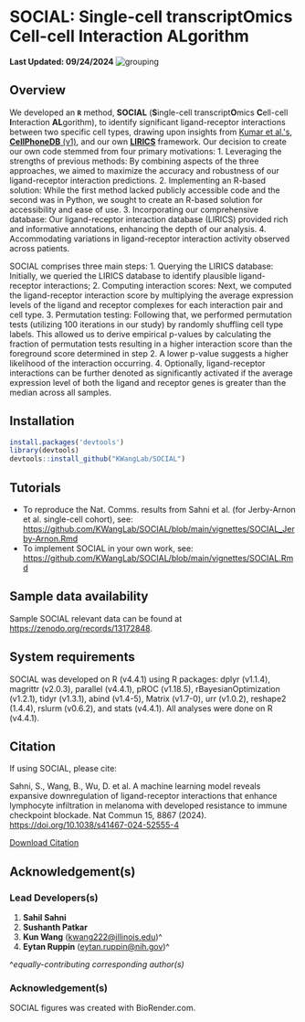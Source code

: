 # SOCIAL: Single-cell transcriptOmics Cell-cell Interaction ALgorithm
**Last Updated: 09/24/2024**
<img src="https://github.com/kwangcb/IRIS/blob/main/4-Figure/figures/biorender/png/SOCIAL%20%5Bnc%20acc%5D.png" alt="grouping">

## Overview

We developed an **```R```** method, **SOCIAL** (**S**ingle-cell transcript**O**mics **C**ell-cell **I**nteraction **AL**gorithm), to identify significant ligand-receptor interactions between two specific cell types, drawing upon insights from [Kumar et al.'s](https://pubmed.ncbi.nlm.nih.gov/30404002/), [**CellPhoneDB** (v1)](https://pubmed.ncbi.nlm.nih.gov/30429548/), and our own [**LIRICS**](https://pubmed.ncbi.nlm.nih.gov/34983745/) framework. Our decision to create our own code stemmed from four primary motivations: 1. Leveraging the strengths of previous methods: By combining aspects of the three approaches, we aimed to maximize the accuracy and robustness of our ligand-receptor interaction predictions. 2. Implementing an R-based solution: While the first method lacked publicly accessible code and the second was in Python, we sought to create an R-based solution for accessibility and ease of use. 3. Incorporating our comprehensive database: Our ligand-receptor interaction database (LIRICS) provided rich and informative annotations, enhancing the depth of our analysis. 4. Accommodating variations in ligand-receptor interaction activity observed across patients.

SOCIAL comprises three main steps: 1. Querying the LIRICS database: Initially, we queried the LIRICS database to identify plausible ligand-receptor interactions; 2. Computing interaction scores: Next, we computed the ligand-receptor interaction score by multiplying the average expression levels of the ligand and receptor complexes for each interaction pair and cell type. 3. Permutation testing: Following that, we performed permutation tests (utilizing 100 iterations in our study) by randomly shuffling cell type labels. This allowed us to derive empirical p-values by calculating the fraction of permutation tests resulting in a higher interaction score than the foreground score determined in step 2. A lower p-value suggests a higher likelihood of the interaction occurring. 4. Optionally, ligand-receptor interactions can be further denoted as significantly activated if the average expression level of both the ligand and receptor genes is greater than the median across all samples.
## Installation
```r
install.packages('devtools')
library(devtools)
devtools::install_github("KWangLab/SOCIAL")
```
## Tutorials
* To reproduce the Nat. Comms. results from Sahni et al. (for Jerby-Arnon et al. single-cell cohort), see: https://github.com/KWangLab/SOCIAL/blob/main/vignettes/SOCIAL_Jerby-Arnon.Rmd
* To implement SOCIAL in your own work, see: https://github.com/KWangLab/SOCIAL/blob/main/vignettes/SOCIAL.Rmd

## Sample data availability
Sample SOCIAL relevant data can be found at https://zenodo.org/records/13172848.

## System requirements
SOCIAL was developed on R (v4.4.1) using R packages: dplyr (v1.1.4), magrittr (v2.0.3), parallel (v4.4.1), pROC (v1.18.5), rBayesianOptimization (v1.2.1), tidyr (v1.3.1), abind (v1.4-5), Matrix (v1.7-0),  urr (v1.0.2), reshape2 (1.4.4), rslurm (v0.6.2), and stats (v4.4.1). All analyses were done on R (v4.4.1).

## Citation
If using SOCIAL, please cite:

Sahni, S., Wang, B., Wu, D. et al. A machine learning model reveals expansive downregulation of ligand-receptor interactions that enhance lymphocyte infiltration in melanoma with developed resistance to immune checkpoint blockade. Nat Commun 15, 8867 (2024). https://doi.org/10.1038/s41467-024-52555-4

[Download Citation](https://citation-needed.springer.com/v2/references/10.1038/s41467-024-52555-4?format=refman&flavour=citation)

## Acknowledgement(s)
### Lead Developers(s)
1. **Sahil Sahni**
2. **Sushanth Patkar**
3. **Kun Wang** (kwang222@illinois.edu)^
4. **Eytan Ruppin** (eytan.ruppin@nih.gov)^

^*equally-contributing corresponding author(s)*

### Acknowledgement(s)
SOCIAL figures was created with BioRender.com.

